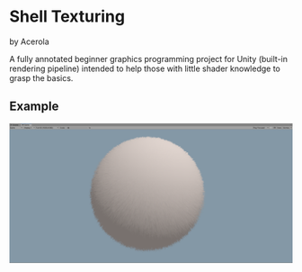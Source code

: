 # Shell Texturing

by Acerola

A fully annotated beginner graphics programming project for Unity (built-in rendering pipeline) intended to help those with little shader knowledge to grasp the basics.

## Example

![example](./example.png)